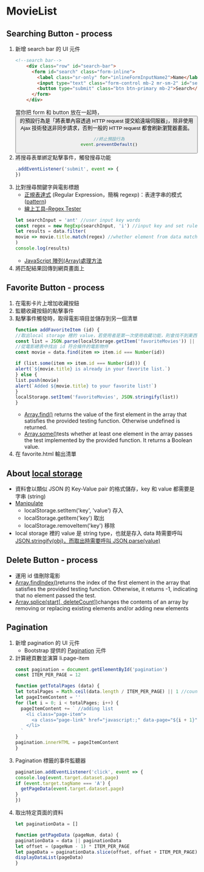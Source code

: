 # MovieList
## Searching Button - process
1. 新增 search bar 的 UI 元件
    ```html
    <!--search bar-->
        <div class="row" id="search-bar">
          <form id="search" class="form-inline">
            <label class="sr-only" for="inlineFormInputName2">Name</label>
            <input type="text" class="form-control mb-2 mr-sm-2" id="search-input" placeholder="search name ...">
            <button type="submit" class="btn btn-primary mb-2">Search</button>
          </form>
        </div>
    ```
    當你把 form 和 button 放在一起時，<button> 的預設行為是「將表單內容透過 HTTP request 提交給遠端伺服器」，除非使用 Ajax 技術發送非同步請求，否則一般的 HTTP request 都會刷新瀏覽器畫面。
    ```javascript
      //終止預設行為
      event.preventDefault()
    ```
2. 將搜尋表單綁定點擊事件，觸發搜尋功能
    ```javascript
    .addEventListener('submit', event => {
    })
    ```
3. 比對搜尋關鍵字與電影標題
    - [正規表達式](https://developer.mozilla.org/en-US/docs/Web/JavaScript/Guide/Regular_Expressions) (Regular Expression，簡稱 regexp)：表達字串的模式([pattern](https://developer.mozilla.org/en-US/docs/Web/JavaScript/Reference/Global_Objects/RegExp))
    - [線上工具–Regex Tester](https://www.regexpal.com)
    ```javascript
    let searchInput = 'ant' //user input key words
    const regex = new RegExp(searchInput, 'i') //input key and set rules
    let results = data.filter(
    movie => movie.title.match(regex) //whether element from data match the key words
    )
    console.log(results)
    ```
    - [JavaScript 陣列(Array)處理方法](https://wcc723.github.io/javascript/2017/06/29/es6-native-array/)
4. 將匹配結果回傳到網頁畫面上

## Favorite Button - process
1. 在電影卡片上增加收藏按鈕
2. 監聽收藏按鈕的點擊事件
3. 點擊事件觸發時，取得電影項目並儲存到另一個清單
    ```javascript
    function addFavoriteItem (id) {
    //取出local storage 裡的 value，若使用者是第一次使用收藏功能，則會找不到東西，所以需要建立一個空 Array。
    const list = JSON.parse(localStorage.getItem('favoriteMovies')) || []
    //從電影總表中找出 id 符合條件的電影物件
    const movie = data.find(item => item.id === Number(id))
    
    if (list.some(item => item.id === Number(id))) {
    alert(`${movie.title} is already in your favorite list.`)
    } else {
    list.push(movie)
    alert(`Added ${movie.title} to your favorite list!`)
    }
    localStorage.setItem('favoriteMovies', JSON.stringify(list))
    }
    ```
    - [Array.find()](https://developer.mozilla.org/en-US/docs/Web/JavaScript/Reference/Global_Objects/Array/find) returns the value of the first element in the array that satisfies the provided testing function. Otherwise undefined is returned.
    - [Array.some()](https://developer.mozilla.org/zh-TW/docs/Web/JavaScript/Reference/Global_Objects/Array/some)tests whether at least one element in the array passes the test implemented by the provided function. It returns a Boolean value.
4. 在 favorite.html 輸出清單

## About [local storage](https://www.w3schools.com/htmL/html5_webstorage.asp)
- 資料會以類似 JSON 的 Key-Value pair 的格式儲存，key 和 value 都需要是字串 (string)
- [Manipulate](https://www.huanlintalk.com/2012/06/html5-web-storage.html)
    - localStorage.setItem('key', 'value') 存入
    - localStorage.getItem('key') 取出
    - localStorage.removeItem('key') 移除
- local storage 裡的 value 是 string type，也就是存入 data 時需要呼叫 [JSON.stringify(obj)，而取出時需要呼叫 JSON.parse(value)](https://cythilya.github.io/2015/05/09/javascript-json-parse-stringify/)

## Delete Button - process
- 運用 id 值刪除電影
- [Array.findIndex()](https://developer.mozilla.org/en-US/docs/Web/JavaScript/Reference/Global_Objects/Array/findIndex)returns the index of the first element in the array that satisfies the provided testing function. Otherwise, it returns -1, indicating that no element passed the test.
- [Array.splice(start[, deleteCount])](https://developer.mozilla.org/en-US/docs/Web/JavaScript/Reference/Global_Objects/Array/splice)changes the contents of an array by removing or replacing existing elements and/or adding new elements

## Pagination
1. 新增 pagination 的 UI 元件
    - Bootstrap 提供的 [Pagination](https://getbootstrap.com/docs/4.1/components/pagination/#alignment) 元件
2. 計算總頁數並演算 li.page-item
    ```javascript
    const pagination = document.getElementById('pagination')
    const ITEM_PER_PAGE = 12
    
    function getTotalPages (data) {
    let totalPages = Math.ceil(data.length / ITEM_PER_PAGE) || 1 //counting how many pages
    let pageItemContent = ''
    for (let i = 0; i < totalPages; i++) {
      pageItemContent += ` //adding list
        <li class="page-item">
          <a class="page-link" href="javascript:;" data-page="${i + 1}">${i + 1}</a>
        </li>
      `
    }
    pagination.innerHTML = pageItemContent
    }
    ```
3. Pagination 標籤的事件監聽器
    ```javascript
    pagination.addEventListener('click', event => {
    console.log(event.target.dataset.page)
    if (event.target.tagName === 'A') {
      getPageData(event.target.dataset.page)
    }
    })
    ```
4. 取出特定頁面的資料
    ```javascript
    let paginationData = []
    
    function getPageData (pageNum, data) {
    paginationData = data || paginationData
    let offset = (pageNum - 1) * ITEM_PER_PAGE
    let pageData = paginationData.slice(offset, offset + ITEM_PER_PAGE)
    displayDataList(pageData)
    }
    ```
